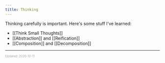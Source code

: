```yaml
---
title: Thinking
---
```


Thinking carefully is important. Here's some stuff I've learned:

- [[Think Small Thoughts]]
- [[Abstraction]] and [[Reification]]
- [[Composition]] and [[Decomposition]]

---

<sup><sub><font color="#a6a6a6">Updated: 2020-10-11</font></sub></sup>
